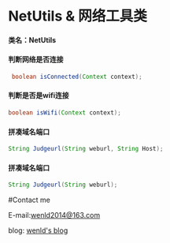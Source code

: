 # NetUtils &  网络工具类

#### 类名：NetUtils

#### 判断网络是否连接
```java
 boolean isConnected(Context context);
```
#### 判断是否是wifi连接
```java
boolean isWifi(Context context);
```

#### 拼凑域名端口
```java
String Judgeurl(String weburl, String Host);
```
#### 拼凑域名端口
```java
String Judgeurl(String weburl);
```

#Contact me

E-mail:wenld2014@163.com

blog: [wenld's blog](http://blog.csdn.net/sinat_15877283)
